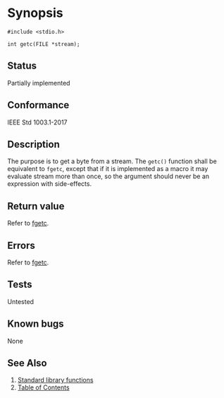 # Synopsis

`#include <stdio.h>`

`int getc(FILE *stream);`

## Status

Partially implemented

## Conformance

IEEE Std 1003.1-2017

## Description

The purpose is to get a byte from a stream. The `getc()` function shall be equivalent to `fgetc`, except that if it is
implemented as a macro it may evaluate stream more than once, so the argument should never be an expression with
side-effects.

## Return value

Refer to [fgetc](../f/fgetc.part-impl.md).

## Errors

Refer to [fgetc](../f/fgetc.part-impl.md).

## Tests

Untested

## Known bugs

None

## See Also

1. [Standard library functions](../README.md)
2. [Table of Contents](../../../README.md)
